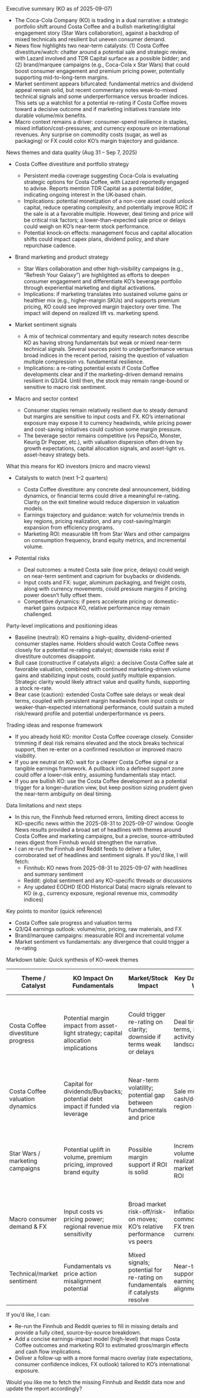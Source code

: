 Executive summary (KO as of 2025-09-07)
- The Coca-Cola Company (KO) is trading in a dual narrative: a strategic portfolio shift around Costa Coffee and a bullish marketing/digital engagement story (Star Wars collaboration), against a backdrop of mixed technicals and resilient but uneven consumer demand.
- News flow highlights two near-term catalysts: (1) Costa Coffee divestiture/watch: chatter around a potential sale and strategic review, with Lazard involved and TDR Capital surface as a possible bidder; and (2) brand/marquee campaigns (e.g., Coca-Cola x Star Wars) that could boost consumer engagement and premium pricing power, potentially supporting mid-to-long-term margins.
- Market sentiment appears bifurcated: fundamental metrics and dividend appeal remain solid, but recent commentary notes weak-to-mixed technical signals and some underperformance versus broader indices. This sets up a watchlist for a potential re-rating if Costa Coffee moves toward a decisive outcome and if marketing initiatives translate into durable volume/mix benefits.
- Macro context remains a driver: consumer-spend resilience in staples, mixed inflation/cost-pressures, and currency exposure on international revenues. Any surprise on commodity costs (sugar, as well as packaging) or FX could color KO’s margin trajectory and guidance.

News themes and data quality (Aug 31 – Sep 7, 2025)
- Costa Coffee divestiture and portfolio strategy
  - Persistent media coverage suggesting Coca-Cola is evaluating strategic options for Costa Coffee, with Lazard reportedly engaged to advise. Reports mention TDR Capital as a potential bidder, indicating ongoing interest in the UK-based chain.
  - Implications: potential monetization of a non-core asset could unlock capital, reduce operating complexity, and potentially improve ROIC if the sale is at a favorable multiple. However, deal timing and price will be critical risk factors; a lower-than-expected sale price or delays could weigh on KO’s near-term stock performance.
  - Potential knock-on effects: management focus and capital allocation shifts could impact capex plans, dividend policy, and share repurchase cadence.

- Brand marketing and product strategy
  - Star Wars collaboration and other high-visibility campaigns (e.g., “Refresh Your Galaxy”) are highlighted as efforts to deepen consumer engagement and differentiate KO’s beverage portfolio through experiential marketing and digital activations.
  - Implications: if marketing translates into sustained volume gains or healthier mix (e.g., higher-margin SKUs) and supports premium pricing, KO could see improved margin trajectory over time. The impact will depend on realized lift vs. marketing spend.

- Market sentiment signals
  - A mix of technical commentary and equity research notes describe KO as having strong fundamentals but weak or mixed near-term technical signals. Several sources point to underperformance versus broad indices in the recent period, raising the question of valuation multiple compression vs. fundamental resilience.
  - Implications: a re-rating potential exists if Costa Coffee developments clear and if the marketing-driven demand remains resilient in Q3/Q4. Until then, the stock may remain range-bound or sensitive to macro risk sentiment.

- Macro and sector context
  - Consumer staples remain relatively resilient due to steady demand but margins are sensitive to input costs and FX. KO’s international exposure may expose it to currency headwinds, while pricing power and cost-saving initiatives could cushion some margin pressure.
  - The beverage sector remains competitive (vs PepsiCo, Monster, Keurig Dr Pepper, etc.), with valuation dispersion often driven by growth expectations, capital allocation signals, and asset-light vs. asset-heavy strategy bets.

What this means for KO investors (micro and macro views)
- Catalysts to watch (next 1–2 quarters)
  - Costa Coffee divestiture: any concrete deal announcement, bidding dynamics, or financial terms could drive a meaningful re-rating. Clarity on the exit timeline would reduce dispersion in valuation models.
  - Earnings trajectory and guidance: watch for volume/mix trends in key regions, pricing realization, and any cost-saving/margin expansion from efficiency programs.
  - Marketing ROI: measurable lift from Star Wars and other campaigns on consumption frequency, brand equity metrics, and incremental volume.

- Potential risks
  - Deal outcomes: a muted Costa sale (low price, delays) could weigh on near-term sentiment and caprium for buybacks or dividends.
  - Input costs and FX: sugar, aluminum packaging, and freight costs, along with currency movements, could pressure margins if pricing power doesn’t fully offset them.
  - Competitive dynamics: if peers accelerate pricing or domestic-market gains outpace KO, relative performance may remain challenged.

Party-level implications and positioning ideas
- Baseline (neutral): KO remains a high-quality, dividend-oriented consumer staples name. Holders should watch Costa Coffee news closely for a potential re-rating catalyst; downside risks exist if divestiture outcomes disappoint.
- Bull case (constructive if catalysts align): a decisive Costa Coffee sale at favorable valuation, combined with continued marketing-driven volume gains and stabilizing input costs, could justify multiple expansion. Strategic clarity would likely attract value and quality funds, supporting a stock re-rate.
- Bear case (caution): extended Costa Coffee sale delays or weak deal terms, coupled with persistent margin headwinds from input costs or weaker-than-expected international performance, could sustain a muted risk/reward profile and potential underperformance vs peers.

Trading ideas and response framework
- If you already hold KO: monitor Costa Coffee coverage closely. Consider trimming if deal risk remains elevated and the stock breaks technical support, then re-enter on a confirmed resolution or improved macro visibility.
- If you are neutral on KO: wait for a clearer Costa Coffee signal or a tangible earnings framework. A pullback into a defined support zone could offer a lower-risk entry, assuming fundamentals stay intact.
- If you are bullish KO: use the Costa Coffee development as a potential trigger for a longer-duration view, but keep position sizing prudent given the near-term ambiguity on deal timing.

Data limitations and next steps
- In this run, the Finnhub feed returned errors, limiting direct access to KO-specific news within the 2025-08-31 to 2025-09-07 window. Google News results provided a broad set of headlines with themes around Costa Coffee and marketing campaigns, but a precise, source-attributed news digest from Finnhub would strengthen the narrative.
- I can re-run the Finnhub and Reddit feeds to deliver a fuller, corroborated set of headlines and sentiment signals. If you’d like, I will fetch:
  - Finnhub: KO news from 2025-08-31 to 2025-09-07 with headlines and summary sentiment
  - Reddit: global sentiment and any KO-specific threads or discussions
  - Any updated EODHD (EOD Historical Data) macro signals relevant to KO (e.g., currency exposure, regional revenue mix, commodity indices)

Key points to monitor (quick reference)
- Costa Coffee sale progress and valuation terms
- Q3/Q4 earnings outlook: volume/mix, pricing, raw materials, and FX
- Brand/marquee campaigns: measurable ROI and incremental volume
- Market sentiment vs fundamentals: any divergence that could trigger a re-rating

Markdown table: Quick synthesis of KO-week themes

| Theme / Catalyst | KO Impact On Fundamentals | Market/Stock Impact | Key Data Points to Watch | Suggested Action (If Trading) |
|----------|-------------------------|--------------------|---------------------------|--------------------------------|
| Costa Coffee divestiture progress | Potential margin impact from asset-light strategy; capital allocation implications | Could trigger re-rating on clarity; downside if terms weak or delays | Deal timing, bid terms, Lazard/RFP activity, bidder landscape | Monitor deal terms; consider opportunistic entry on clarity; avoid over-commitment until terms emerge |
| Costa Coffee valuation dynamics | Capital for dividends/Buybacks; potential debt impact if funded via leverage | Near-term volatility; potential gap between fundamentals and price | Sale multiple, net cash/debt impact, region revenue mix | Use as a catalyst for risk-on risk-off moves; adjust equity exposure accordingly |
| Star Wars / marketing campaigns | Potential uplift in volume, premium pricing, improved brand equity | Possible margin support if ROI is solid | Incremental volume, price realization, marketing spend ROI | If ROI proves durable, lean into marketing-positive narrative; otherwise hedge near-term risk |
| Macro consumer demand & FX | Input costs vs pricing power; regional revenue mix sensitivity | Broad market risk-off/risk-on moves; KO’s relative performance vs peers | Inflation trajectory, commodity prices, FX trends (local currencies) | Hedge or diversify exposure if macro signals worsen or improve |
| Technical/market sentiment | Fundamentals vs price action misalignment potential | Mixed signals; potential for re-rating on fundamentals if catalysts resolve | Near-term price support/resistance, earnings guidance alignment | Wait for clearer technical confirmation before adding; use tiered entries |

If you’d like, I can:
- Re-run the Finnhub and Reddit queries to fill in missing details and provide a fully cited, source-by-source breakdown.
- Add a concise earnings-impact model (high-level) that maps Costa Coffee outcomes and marketing ROI to estimated gross/margin effects and cash flow implications.
- Deliver a follow-up with a more formal macro overlay (rate expectations, consumer confidence indices, FX outlook) tailored to KO’s international exposure.

Would you like me to fetch the missing Finnhub and Reddit data now and update the report accordingly?